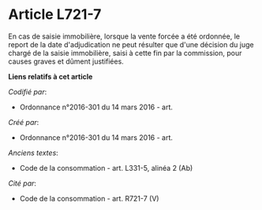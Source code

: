 # Article L721-7

En cas de saisie immobilière, lorsque la vente forcée a été ordonnée, le report de la date d'adjudication ne peut résulter
que d'une décision du juge chargé de la saisie immobilière, saisi à cette fin par la commission, pour causes graves et dûment
justifiées.

**Liens relatifs à cet article**

_Codifié par_:

  - Ordonnance n°2016-301 du 14 mars 2016 - art.

_Créé par_:

  - Ordonnance n°2016-301 du 14 mars 2016 - art.

_Anciens textes_:

  - Code de la consommation - art. L331-5, alinéa 2 (Ab)

_Cité par_:

  - Code de la consommation - art. R721-7 (V)
